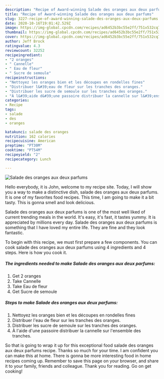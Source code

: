 ```yaml
---
description: "Recipe of Award-winning Salade des oranges aux deux parfums"
title: "Recipe of Award-winning Salade des oranges aux deux parfums"
slug: 3227-recipe-of-award-winning-salade-des-oranges-aux-deux-parfums
date: 2020-10-16T19:01:42.529Z
image: https://img-global.cpcdn.com/recipes/ad6452b3bc55e2ff/751x532cq70/salade-des-oranges-aux-deux-parfums-photo-principale-de-la-recette.jpg
thumbnail: https://img-global.cpcdn.com/recipes/ad6452b3bc55e2ff/751x532cq70/salade-des-oranges-aux-deux-parfums-photo-principale-de-la-recette.jpg
cover: https://img-global.cpcdn.com/recipes/ad6452b3bc55e2ff/751x532cq70/salade-des-oranges-aux-deux-parfums-photo-principale-de-la-recette.jpg
author: Jeff Brock
ratingvalue: 4.3
reviewcount: 32252
recipeingredient:
- "2 oranges"
- " Cannelle"
- " Eau de fleur"
- " Sucre de semoule"
recipeinstructions:
- "Nettoyez les oranges bien et les découpes en rondelles fines"
- "Distribuer l&#39;eau de fleur sur les tranches des oranges."
- "Distribuer les sucre de semoule sur les tranches des oranges."
- "À l&#39;aide d&#39;une passoire distribuer la cannelle sur l&#39;ensemble des tranches."
categories:
- Recipe
tags:
- salade
- des
- oranges

katakunci: salade des oranges 
nutrition: 162 calories
recipecuisine: American
preptime: "PT30M"
cooktime: "PT54M"
recipeyield: "2"
recipecategory: Lunch

---
```



![Salade des oranges aux deux parfums](https://img-global.cpcdn.com/recipes/ad6452b3bc55e2ff/751x532cq70/salade-des-oranges-aux-deux-parfums-photo-principale-de-la-recette.jpg)

Hello everybody, it is John, welcome to my recipe site. Today, I will show you a way to make a distinctive dish, salade des oranges aux deux parfums. It is one of my favorites food recipes. This time, I am going to make it a bit tasty. This is gonna smell and look delicious.



Salade des oranges aux deux parfums is one of the most well liked of current trending meals in the world. It's easy, it's fast, it tastes yummy. It is appreciated by millions every day. Salade des oranges aux deux parfums is something that I have loved my entire life. They are fine and they look fantastic.


To begin with this recipe, we must first prepare a few components. You can cook salade des oranges aux deux parfums using 4 ingredients and 4 steps. Here is how you cook it.

<!--inarticleads1-->

##### The ingredients needed to make Salade des oranges aux deux parfums:

1. Get 2 oranges
1. Take  Cannelle
1. Take  Eau de fleur
1. Get  Sucre de semoule




<!--inarticleads2-->

##### Steps to make Salade des oranges aux deux parfums:

1. Nettoyez les oranges bien et les découpes en rondelles fines
1. Distribuer l&#39;eau de fleur sur les tranches des oranges.
1. Distribuer les sucre de semoule sur les tranches des oranges.
1. À l&#39;aide d&#39;une passoire distribuer la cannelle sur l&#39;ensemble des tranches.




So that is going to wrap it up for this exceptional food salade des oranges aux deux parfums recipe. Thanks so much for your time. I am confident you can make this at home. There is gonna be more interesting food in home recipes coming up. Remember to save this page on your browser, and share it to your family, friends and colleague. Thank you for reading. Go on get cooking!
